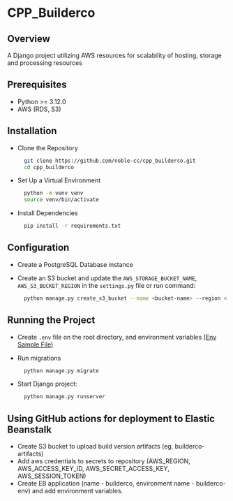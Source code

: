 # CPP_Builderco

## Overview

A Django project utilizing AWS resources for scalability of hosting, storage and processing resources

## Prerequisites

- Python >= 3.12.0
- AWS (RDS, S3)

## Installation

- Clone the Repository

    ```bash
      git clone https://github.com/noble-cc/cpp_builderco.git
      cd cpp_builderco
    ```

- Set Up a Virtual Environment

  ```bash
    python -m venv venv
    source venv/bin/activate
  ```

- Install Dependencies
  ```bash
    pip install -r requirements.txt
  ```

## Configuration

- Create a PostgreSQL Database instance

- Create an S3 bucket and update the `AWS_STORAGE_BUCKET_NAME`, `AWS_S3_BUCKET_REGION` in the `settings.py` file or run
  command:

  ```bash
    python manage.py create_s3_bucket --name <bucket-name> --region <bucket-region> --enable_versioning
  ```

## Running the Project

- Create `.env` file on the root directory, and environment variables [(Env Sample File)](./.env.sample)
- Run migrations

  ```bash
    python manage.py migrate
  ```

- Start Django project:

  ```bash
    python manage.py runserver
  ```

## Using GitHub actions for deployment to Elastic Beanstalk

- Create S3 bucket to upload build version artifacts (eg. builderco-artifacts)
- Add aws credentials to secrets to repository (AWS_REGION, AWS_ACCESS_KEY_ID, AWS_SECRET_ACCESS_KEY, AWS_SESSION_TOKEN)
- Create EB application (name - builderco, environment name - builderco-env) and add environment variables.

